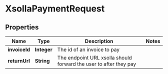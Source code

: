 
# XsollaPaymentRequest

## Properties
Name | Type | Description | Notes
------------ | ------------- | ------------- | -------------
**invoiceId** | **Integer** | The id of an invoice to pay | 
**returnUrl** | **String** | The endpoint URL xsolla should forward the user to after they pay | 



